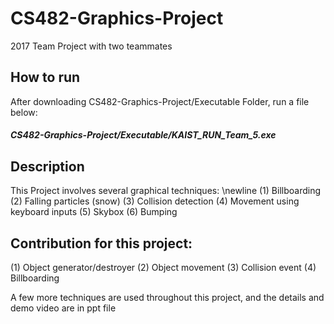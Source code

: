 # CS482-Graphics-Project
2017 Team Project with two teammates

## How to run
After downloading CS482-Graphics-Project/Executable Folder, run a file below:
##### CS482-Graphics-Project/Executable/KAIST_RUN_Team_5.exe

## Description
This Project involves several graphical techniques:
\newline (1) Billboarding
(2) Falling particles (snow)
(3) Collision detection
(4) Movement using keyboard inputs
(5) Skybox
(6) Bumping

## Contribution for this project:
(1) Object generator/destroyer
(2) Object movement
(3) Collision event
(4) Billboarding
 
  
A few more techniques are used throughout this project, and the details and demo video are in ppt file
